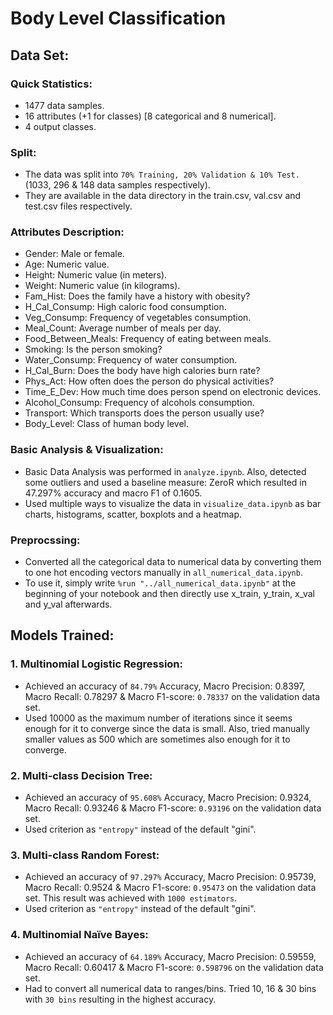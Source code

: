 # Body Level Classification

## Data Set:
### Quick Statistics:
-   1477 data samples.
-   16 attributes (+1 for classes) [8 categorical and 8 numerical].
-   4 output classes.
### Split:
-   The data was split into `70% Training, 20% Validation & 10% Test.` (1033, 296 & 148 data samples respectively).
-   They are available in the data directory in the train.csv, val.csv and test.csv files respectively.

### Attributes Description:
-   Gender: Male or female.
-   Age: Numeric value.
-   Height: Numeric value (in meters).
-   Weight: Numeric value (in kilograms).
-   Fam_Hist: Does the family have a history with obesity?
-   H_Cal_Consump: High caloric food consumption.
-   Veg_Consump: Frequency of vegetables consumption.
-   Meal_Count: Average number of meals per day.
-   Food_Between_Meals: Frequency of eating between meals.
-   Smoking: Is the person smoking?
-   Water_Consump: Frequency of water consumption.
-   H_Cal_Burn: Does the body have high calories burn rate?
-   Phys_Act: How often does the person do physical activities?
-   Time_E_Dev: How much time does person spend on electronic devices.
-   Alcohol_Consump: Frequency of alcohols consumption.
-   Transport: Which transports does the person usually use?
-   Body_Level: Class of human body level.

### Basic Analysis & Visualization:
- Basic Data Analysis was performed in `analyze.ipynb`. Also, detected some outliers and used a baseline measure: ZeroR which resulted in 47.297% accuracy and macro F1 of 0.1605.
- Used multiple ways to visualize the data in `visualize_data.ipynb` as bar charts, histograms, scatter, boxplots and a heatmap.
### Preprocssing:
- Converted all the categorical data to numerical data by converting them to one hot encoding vectors manually in `all_numerical_data.ipynb`.
- To use it, simply write `%run "../all_numerical_data.ipynb"` at the beginning of your notebook and then directly use x_train, y_train, x_val and y_val afterwards.
## Models Trained:
### 1. Multinomial Logistic Regression:
-   Achieved an accuracy of `84.79%` Accuracy, Macro Precision: 0.8397, Macro Recall: 0.78297 & Macro F1-score: `0.78337` on the validation data set.
-   Used 10000 as the maximum number of iterations since it seems enough for it to converge since the data is small. Also, tried manually smaller values as 500 which are sometimes also enough for it to converge.
### 2. Multi-class Decision Tree:
-   Achieved an accuracy of `95.608%` Accuracy, Macro Precision: 0.9324, Macro Recall: 0.93246 & Macro F1-score: `0.93196` on the validation data set.
- Used criterion as `"entropy"` instead of the default "gini".
### 3. Multi-class Random Forest:
-   Achieved an accuracy of `97.297%` Accuracy, Macro Precision: 0.95739, Macro Recall: 0.9524 & Macro F1-score: `0.95473` on the validation data set. This result was achieved with `1000 estimators`.
- Used criterion as `"entropy"` instead of the default "gini".
### 4. Multinomial Naïve Bayes:
- Achieved an accuracy of `64.189%` Accuracy, Macro Precision: 0.59559, Macro Recall: 0.60417 & Macro F1-score: `0.598796` on the validation data set.
- Had to convert all numerical data to ranges/bins. Tried 10, 16 & 30 bins with `30 bins` resulting in the highest accuracy.
